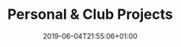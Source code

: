 ---
title: "Personal & Club Projects"
date: 2019-06-04T21:55:06+01:00
draft: true

summary: "Projects completed outside of curriculum & coursework for personal interests."
summaryImage: "summary.jpg"
---